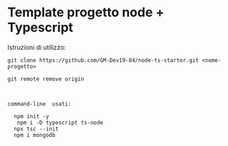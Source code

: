 # Template progetto node + Typescript

Istruzioni di utilizzo:

```
git clone https://github.com/GM-Dev19-84/node-ts-starter.git <nome-progetto>
```

```
git remote remove origin



command-line  usati:

  npm init -y
   npm i -D typescript ts-node
  npx tsc --init
  npm i mongodb 
```